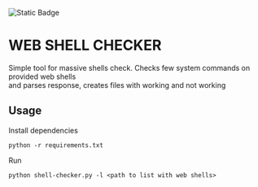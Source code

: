 ![Static Badge](https://img.shields.io/badge/Language%3A_-_Python_v.3.11.9-blue)

# WEB SHELL CHECKER 
Simple tool for massive shells check. Checks few system commands on provided web shells  
and parses response, creates files with working and not working 

## Usage 
Install dependencies 
```
python -r requirements.txt
```

Run 
```
python shell-checker.py -l <path to list with web shells>
```
